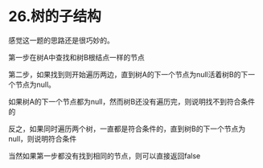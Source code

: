 # 26.树的子结构

感觉这一题的思路还是很巧妙的。

第一步在树A中查找和树B根结点一样的节点

第二步，如果找到则开始遍历两边，直到树A的下一个节点为null活着树B的下一个节点为null。

如果树A的下一个节点都为null，然而树B还没有遍历完，则说明找不到符合条件的

反之，如果同时遍历两个树，一直都是符合条件的，直到树B的下一个节点为null，则说明符合条件

当然如果第一步都没有找到相同的节点，则可以直接返回false